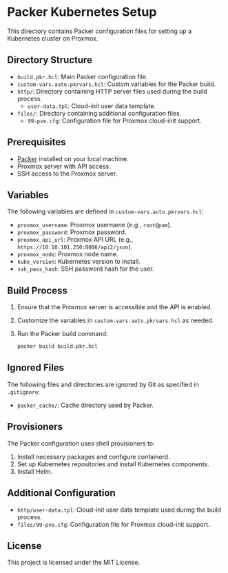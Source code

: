 # Packer Kubernetes Setup

This directory contains Packer configuration files for setting up a Kubernetes cluster on Proxmox.

## Directory Structure

- `build.pkr.hcl`: Main Packer configuration file.
- `custom-vars.auto.pkrvars.hcl`: Custom variables for the Packer build.
- `http/`: Directory containing HTTP server files used during the build process.
  - `user-data.tpl`: Cloud-init user data template.
- `files/`: Directory containing additional configuration files.
  - `99-pve.cfg`: Configuration file for Proxmox cloud-init support.

## Prerequisites

- [Packer](https://www.packer.io/) installed on your local machine.
- Proxmox server with API access.
- SSH access to the Proxmox server.

## Variables

The following variables are defined in `custom-vars.auto.pkrvars.hcl`:

- `proxmox_username`: Proxmox username (e.g., `root@pam`).
- `proxmox_password`: Proxmox password.
- `proxmox_api_url`: Proxmox API URL (e.g., `https://10.10.101.250:8006/api2/json`).
- `proxmox_node`: Proxmox node name.
- `kube_version`: Kubernetes version to install.
- `ssh_pass_hash`: SSH password hash for the user.

## Build Process

1. Ensure that the Proxmox server is accessible and the API is enabled.
2. Customize the variables in `custom-vars.auto.pkrvars.hcl` as needed.
3. Run the Packer build command:

    ```sh
    packer build build.pkr.hcl
    ```

## Ignored Files

The following files and directories are ignored by Git as specified in `.gitignore`:

- `packer_cache/`: Cache directory used by Packer.

## Provisioners

The Packer configuration uses shell provisioners to:

1. Install necessary packages and configure containerd.
2. Set up Kubernetes repositories and install Kubernetes components.
3. Install Helm.

## Additional Configuration

- `http/user-data.tpl`: Cloud-init user data template used during the build process.
- `files/99-pve.cfg`: Configuration file for Proxmox cloud-init support.

## License

This project is licensed under the MIT License.
